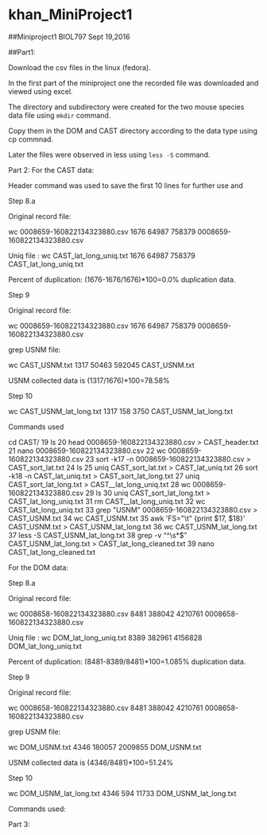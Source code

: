 # khan_MiniProject1

##Miniproject1 BIOL797
Sept 19,2016

##Part1: 

Download the csv files in the linux (fedora). 

In the first part of the miniproject one the recorded file was downloaded and viewed using excel.

The directory and subdirectory were created for the two mouse species data file using `mkdir` command.

Copy them in the DOM and CAST directory according to the data type using cp commnad.

Later the files were observed in less using `less -S` command.


Part 2: For the CAST data:

Header command was used to save the first 10 lines for further use and  

Step 8.a

Original record file:

wc 0008659-160822134323880.csv 
  1676  64987 758379 0008659-160822134323880.csv

Uniq file :
wc CAST_lat_long_uniq.txt 
  1676  64987 758379 CAST_lat_long_uniq.txt

Percent of duplication: (1676-1676/1676)*100=0.0% duplication data.

Step 9

Original record file:

wc 0008659-160822134323880.csv 
  1676  64987 758379 0008659-160822134323880.csv


grep USNM file: 

wc CAST_USNM.txt 
  1317  50463 592045 CAST_USNM.txt

USNM collected data is (1317/1676)*100=78.58%

Step 10

wc CAST_USNM_lat_long.txt 
1317  158 3750 CAST_USNM_lat_long.txt

Commands used 

cd CAST/
   19  ls
   20  head 0008659-160822134323880.csv > CAST_header.txt
   21  nano 0008659-160822134323880.csv 
   22  wc 0008659-160822134323880.csv 
   23  sort -k17 -n 0008659-160822134323880.csv > CAST_sort_lat.txt
   24  ls
   25  uniq CAST_sort_lat.txt > CAST_lat_uniq.txt
   26  sort -k18 -n CAST_lat_uniq.txt > CAST_sort_lat_long.txt
   27  uniq CAST_sort_lat_long.txt > CAST__lat_long_uniq.txt
   28  wc 0008659-160822134323880.csv 
   29  ls
   30  uniq CAST_sort_lat_long.txt > CAST_lat_long_uniq.txt
   31  rm CAST__lat_long_uniq.txt 
   32  wc CAST_lat_long_uniq.txt 
   33  grep "USNM" 0008659-160822134323880.csv > CAST_USNM.txt
   34  wc CAST_USNM.txt 
   35  awk 'FS="\t" {print $17, $18}' CAST_USNM.txt > CAST_USNM_lat_long.txt
   36  wc CAST_USNM_lat_long.txt 
   37  less -S CAST_USNM_lat_long.txt 
   38  grep -v “^\s*$” CAST_USNM_lat_long.txt > CAST_lat_long_cleaned.txt
   39  nano CAST_lat_long_cleaned.txt 

For the DOM data:

Step 8.a

Original record file:

wc 0008658-160822134323880.csv 
   8481  388042 4210761 0008658-160822134323880.csv

Uniq file :
wc DOM_lat_long_uniq.txt 
   8389  382961 4156828 DOM_lat_long_uniq.txt

Percent of duplication: (8481-8389/8481)*100=1.085% duplication data.

Step 9

Original record file:

wc 0008658-160822134323880.csv 
   8481  388042 4210761 0008658-160822134323880.csv


grep USNM file: 

wc DOM_USNM.txt 
   4346  180057 2009855 DOM_USNM.txt

USNM collected data is (4346/8481)*100=51.24%

Step 10

wc DOM_USNM_lat_long.txt 
 4346   594 11733 DOM_USNM_lat_long.txt

Commands used:

Part 3: 









